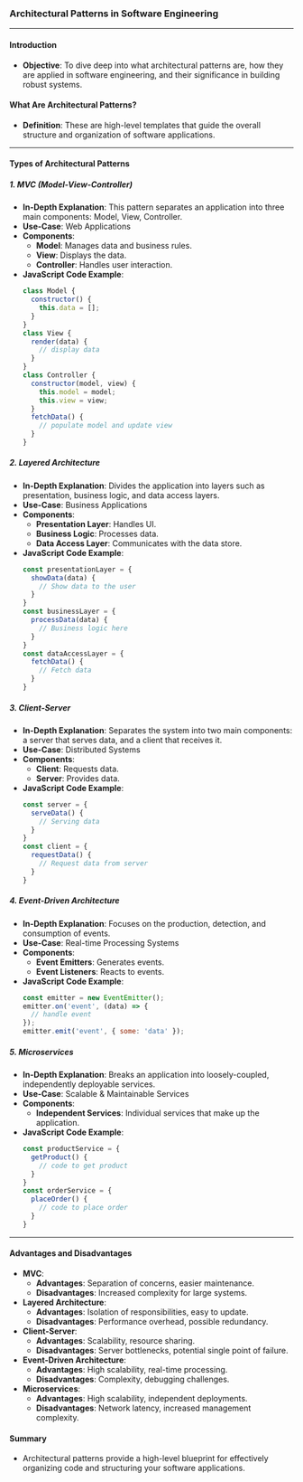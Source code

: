 ### Architectural Patterns in Software Engineering

---

#### Introduction
- **Objective**: To dive deep into what architectural patterns are, how they are applied in software engineering, and their significance in building robust systems.

#### What Are Architectural Patterns?
- **Definition**: These are high-level templates that guide the overall structure and organization of software applications.

---

#### Types of Architectural Patterns

##### 1. MVC (Model-View-Controller)
- **In-Depth Explanation**: This pattern separates an application into three main components: Model, View, Controller.
- **Use-Case**: Web Applications
- **Components**: 
  - **Model**: Manages data and business rules.
  - **View**: Displays the data.
  - **Controller**: Handles user interaction.
- **JavaScript Code Example**: 
  ```javascript
  class Model {
    constructor() {
      this.data = [];
    }
  }
  class View {
    render(data) {
      // display data
    }
  }
  class Controller {
    constructor(model, view) {
      this.model = model;
      this.view = view;
    }
    fetchData() {
      // populate model and update view
    }
  }
  ```

##### 2. Layered Architecture
- **In-Depth Explanation**: Divides the application into layers such as presentation, business logic, and data access layers.
- **Use-Case**: Business Applications
- **Components**: 
  - **Presentation Layer**: Handles UI.
  - **Business Logic**: Processes data.
  - **Data Access Layer**: Communicates with the data store.
- **JavaScript Code Example**: 
  ```javascript
  const presentationLayer = {
    showData(data) {
      // Show data to the user
    }
  }
  const businessLayer = {
    processData(data) {
      // Business logic here
    }
  }
  const dataAccessLayer = {
    fetchData() {
      // Fetch data
    }
  }
  ```

##### 3. Client-Server
- **In-Depth Explanation**: Separates the system into two main components: a server that serves data, and a client that receives it.
- **Use-Case**: Distributed Systems
- **Components**: 
  - **Client**: Requests data.
  - **Server**: Provides data.
- **JavaScript Code Example**: 
  ```javascript
  const server = {
    serveData() {
      // Serving data
    }
  }
  const client = {
    requestData() {
      // Request data from server
    }
  }
  ```

##### 4. Event-Driven Architecture
- **In-Depth Explanation**: Focuses on the production, detection, and consumption of events.
- **Use-Case**: Real-time Processing Systems
- **Components**: 
  - **Event Emitters**: Generates events.
  - **Event Listeners**: Reacts to events.
- **JavaScript Code Example**: 
  ```javascript
  const emitter = new EventEmitter();
  emitter.on('event', (data) => {
    // handle event
  });
  emitter.emit('event', { some: 'data' });
  ```

##### 5. Microservices
- **In-Depth Explanation**: Breaks an application into loosely-coupled, independently deployable services.
- **Use-Case**: Scalable & Maintainable Services
- **Components**: 
  - **Independent Services**: Individual services that make up the application.
- **JavaScript Code Example**: 
  ```javascript
  const productService = {
    getProduct() {
      // code to get product
    }
  }
  const orderService = {
    placeOrder() {
      // code to place order
    }
  }
  ```

---

#### Advantages and Disadvantages
- **MVC**: 
  - **Advantages**: Separation of concerns, easier maintenance.
  - **Disadvantages**: Increased complexity for large systems.
- **Layered Architecture**: 
  - **Advantages**: Isolation of responsibilities, easy to update.
  - **Disadvantages**: Performance overhead, possible redundancy.
- **Client-Server**: 
  - **Advantages**: Scalability, resource sharing.
  - **Disadvantages**: Server bottlenecks, potential single point of failure.
- **Event-Driven Architecture**: 
  - **Advantages**: High scalability, real-time processing.
  - **Disadvantages**: Complexity, debugging challenges.
- **Microservices**: 
  - **Advantages**: High scalability, independent deployments.
  - **Disadvantages**: Network latency, increased management complexity.

#### Summary
- Architectural patterns provide a high-level blueprint for effectively organizing code and structuring your software applications.